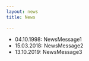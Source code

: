 ```yaml
---
layout: news
title: News

---
```

* 04.10.1998: NewsMessage1
* 15.03.2018: NewsMessage2 <!-- more -->
* 13.10.2019: NewsMessage3
